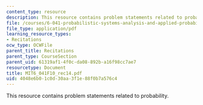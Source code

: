 ```yaml
---
content_type: resource
description: This resource contains problem statements related to probability.
file: /courses/6-041-probabilistic-systems-analysis-and-applied-probability-fall-2010/4048e6b01c0d30aa3f1e88f0b7a576c4_MIT6_041F10_rec14.pdf
file_type: application/pdf
learning_resource_types:
- Recitations
ocw_type: OCWFile
parent_title: Recitations
parent_type: CourseSection
parent_uid: 61319af1-4f0c-da08-892b-a16f98cc7ae7
resourcetype: Document
title: MIT6_041F10_rec14.pdf
uid: 4048e6b0-1c0d-30aa-3f1e-88f0b7a576c4
---
```

This resource contains problem statements related to probability.

